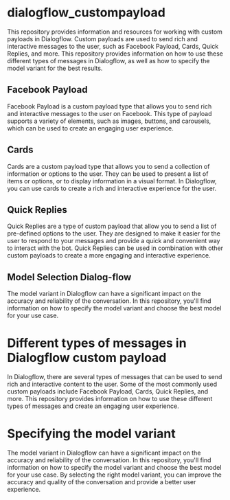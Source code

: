 # dialogflow_custompayload

This repository provides information and resources for working with custom payloads in Dialogflow. Custom payloads are used to send rich and interactive messages to the user, such as Facebook Payload, Cards, Quick Replies, and more. This repository provides information on how to use these different types of messages in Dialogflow, as well as how to specify the model variant for the best results.

## Facebook Payload

Facebook Payload is a custom payload type that allows you to send rich and interactive messages to the user on Facebook. This type of payload supports a variety of elements, such as images, buttons, and carousels, which can be used to create an engaging user experience.

## Cards

Cards are a custom payload type that allows you to send a collection of information or options to the user. They can be used to present a list of items or options, or to display information in a visual format. In Dialogflow, you can use cards to create a rich and interactive experience for the user.

## Quick Replies

Quick Replies are a type of custom payload that allow you to send a list of pre-defined options to the user. They are designed to make it easier for the user to respond to your messages and provide a quick and convenient way to interact with the bot. Quick Replies can be used in combination with other custom payloads to create a more engaging and interactive experience.

## Model Selection Dialog-flow

The model variant in Dialogflow can have a significant impact on the accuracy and reliability of the conversation. In this repository, you'll find information on how to specify the model variant and choose the best model for your use case.

# Different types of messages in Dialogflow custom payload

In Dialogflow, there are several types of messages that can be used to send rich and interactive content to the user. Some of the most commonly used custom payloads include Facebook Payload, Cards, Quick Replies, and more. This repository provides information on how to use these different types of messages and create an engaging user experience.

# Specifying the model variant

The model variant in Dialogflow can have a significant impact on the accuracy and reliability of the conversation. In this repository, you'll find information on how to specify the model variant and choose the best model for your use case. By selecting the right model variant, you can improve the accuracy and quality of the conversation and provide a better user experience.
